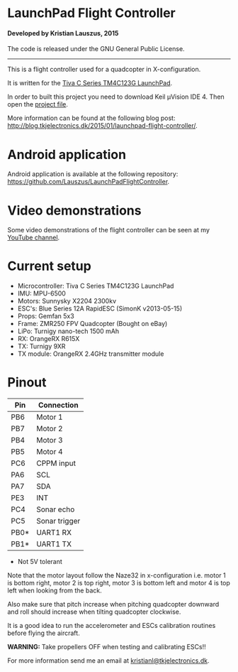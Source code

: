 # LaunchPad Flight Controller
#### Developed by Kristian Lauszus, 2015

The code is released under the GNU General Public License.
_________

This is a flight controller used for a quadcopter in X-configuration.

It is written for the [Tiva C Series TM4C123G LaunchPad](http://www.ti.com/tool/EK-TM4C123GXL).

In order to built this project you need to download Keil µVision IDE 4. Then open the [project file](LaunchPadFlightController.uvproj).

More information can be found at the following blog post: <http://blog.tkjelectronics.dk/2015/01/launchpad-flight-controller/>.

# Android application

Android application is available at the following repository: <https://github.com/Lauszus/LaunchPadFlightController>.

# Video demonstrations

Some video demonstrations of the flight controller can be seen at my [YouTube channel](https://www.youtube.com/user/kslauszus).

# Current setup

* Microcontroller: Tiva C Series TM4C123G LaunchPad
* IMU: MPU-6500
* Motors: Sunnysky X2204 2300kv
* ESC's: Blue Series 12A RapidESC (SimonK v2013-05-15)
* Props: Gemfan 5x3
* Frame: ZMR250 FPV Quadcopter (Bought on eBay)
* LiPo: Turnigy nano-tech 1500 mAh
* RX: OrangeRX R615X
* TX: Turnigy 9XR
* TX module: OrangeRX 2.4GHz transmitter module

# Pinout

| Pin |   Connection  |
|-----|---------------|
| PB6 |    Motor 1    |
| PB7 |    Motor 2    |
| PB4 |    Motor 3    |
| PB5 |    Motor 4    |
| PC6 |   CPPM input  |
| PA6 |     SCL       |
| PA7 |     SDA       |
| PE3 |     INT       |
| PC4 |  Sonar echo   |
| PC5 | Sonar trigger |
| PB0* |   UART1 RX    |
| PB1* |   UART1 TX    |

* Not 5V tolerant

Note that the motor layout follow the Naze32 in x-configuration i.e. motor 1 is bottom right, motor 2 is top right, motor 3 is bottom left and motor 4 is top left when looking from the back.

Also make sure that pitch increase when pitching quadcopter downward and roll should increase when tilting quadcopter clockwise.

It is a good idea to run the accelerometer and ESCs calibration routines before flying the aircraft.

__WARNING:__ Take propellers OFF when testing and calibrating ESCs!!

For more information send me an email at <kristianl@tkjelectronics.dk>.
